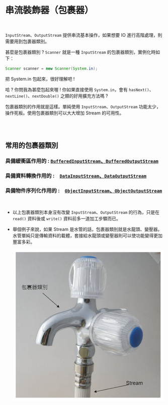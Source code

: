 # 串流裝飾器（包裹器）

<br>

`InputStream`、`OutputStream` 提供串流基本操作，如果想要 IO 進行高階處理，則需要用到包裹器類別。

甚麼是包裹器類別 ? `Scanner` 就是一種 `InputStream` 的包裹器類別，實例化時如下：　

```java
Scanner scanner = new Scanner(System.in);
```
把 System.in 包起來，很好理解吧 !

哈 ? 你問我為甚麼包起來喔 ! 你如果直接使用 `System.in`，會有 `hasNext()`、`nextLine()`、`nextDouble()` 之類的好用擴充方法嗎 ?

包裹器類別的作用就是這樣。單純使用 `InputStream`、`OutputStream` 功能太少，操作死板。使用包裹器類別可以大大增加 Stream 的可用性。


<br>
<br>

## 常用的包裹器類別

### 具備緩衝區作用的 : [`BufferedInputStream`、`BufferedOutputStream`](./buffered)

### 具備資料轉換作用的 :　[`DataInputStream`、`DataOutputStream`](./data)

### 具備物件序列化作用的 :　[`ObjectInputStream`、`ObjectOutputStream`](./object)

<br>

* 以上包裹器類別本身沒有改變 `InputStream`、`OutputStream` 的行為，只是在 `read()` 資料後或 `write()` 資料前多一道加工步驟而已。

* 舉個例子來說，如果 Stream 是水管的話，包裹器類別就是水龍頭、變壓器。水管單純只是傳輸資料的載體，套接給水龍頭或變壓器則可以使功能變得更加豐富多彩。

    ![1](./imgs/1.jpg)

<br>
<br>
